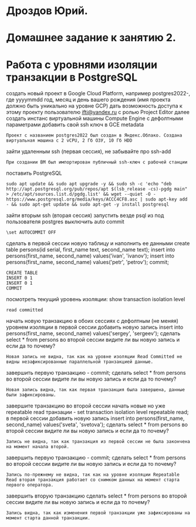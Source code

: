 # Дроздов Юрий.
# Домашнее задание к занятию 2.
# Работа с уровнями изоляции транзакции в PostgreSQL

создать новый проект в Google Cloud Platform, например postgres2022-, где yyyymmdd год, месяц и день вашего рождения (имя проекта должно быть уникально на уровне GCP)
дать возможность доступа к этому проекту пользователю ifti@yandex.ru с ролью Project Editor
далее создать инстанс виртуальной машины Compute Engine с дефолтными параметрами
добавить свой ssh ключ в GCE metadata

	Проект с названием postgres2022 был создан в Яндекс.Облако. Создана виртуальная машина с 2 vCPU, 2 Гб ОЗУ, 10 Гб HDD

зайти удаленным ssh (первая сессия), не забывайте про ssh-add

    При создании ВМ был импортирован публичный ssh-ключ c рабочей станции

поставить PostgreSQL

    sudo apt update && sudo apt upgrade -y && sudo sh -c 'echo "deb http://apt.postgresql.org/pub/repos/apt $(lsb_release -cs)-pgdg main" > /etc/apt/sources.list.d/pgdg.list' && wget --quiet -O - https://www.postgresql.org/media/keys/ACCC4CF8.asc | sudo apt-key add - && sudo apt-get update && sudo apt-get -y install postgresql


зайти вторым ssh (вторая сессия)
запустить везде psql из под пользователя postgres
выключить auto commit

    \set AUTOCOMMIT OFF

сделать в первой сессии новую таблицу и наполнить ее данными create table persons(id serial, first_name text, second_name text); insert into persons(first_name, second_name) values('ivan', 'ivanov'); insert into persons(first_name, second_name) values('petr', 'petrov'); commit;

    CREATE TABLE
    INSERT 0 1
    INSERT 0 1
    COMMIT

посмотреть текущий уровень изоляции: show transaction isolation level

    read committed

начать новую транзакцию в обоих сессиях с дефолтным (не меняя) уровнем изоляции
в первой сессии добавить новую запись insert into persons(first_name, second_name) values('sergey', 'sergeev');
сделать select * from persons во второй сессии
видите ли вы новую запись и если да то почему?

    Новая запись не видна, так как на уровне изоляции Read Committed не видны незафиксированные параллельной транзакцией данные. 

завершить первую транзакцию - commit;
сделать select * from persons во второй сессии
видите ли вы новую запись и если да то почему?

    Новая запись видна, так как первая транзакция была завершена, данные были зафиксированы.

завершите транзакцию во второй сессии
начать новые но уже repeatable read транзации - set transaction isolation level repeatable read;
в первой сессии добавить новую запись insert into persons(first_name, second_name) values('sveta', 'svetova');
сделать select * from persons во второй сессии
видите ли вы новую запись и если да то почему?

    Запись не видна, так как транзакция из первой сессии не была закончена на момент начала второй.

завершить первую транзакцию - commit;
сделать select * from persons во второй сессии
видите ли вы новую запись и если да то почему?

    Запись по-прежнему не видна, так как на уровне изоляции Repeatable Read вторая транзакция работает со снимком данных на момент старта первого оператора.

завершить вторую транзакцию
сделать select * from persons во второй сессии
видите ли вы новую запись и если да то почему?

    Запись видна, так как изменения первой транзакции уже зафиксированы на момент старта данной транзакции.
